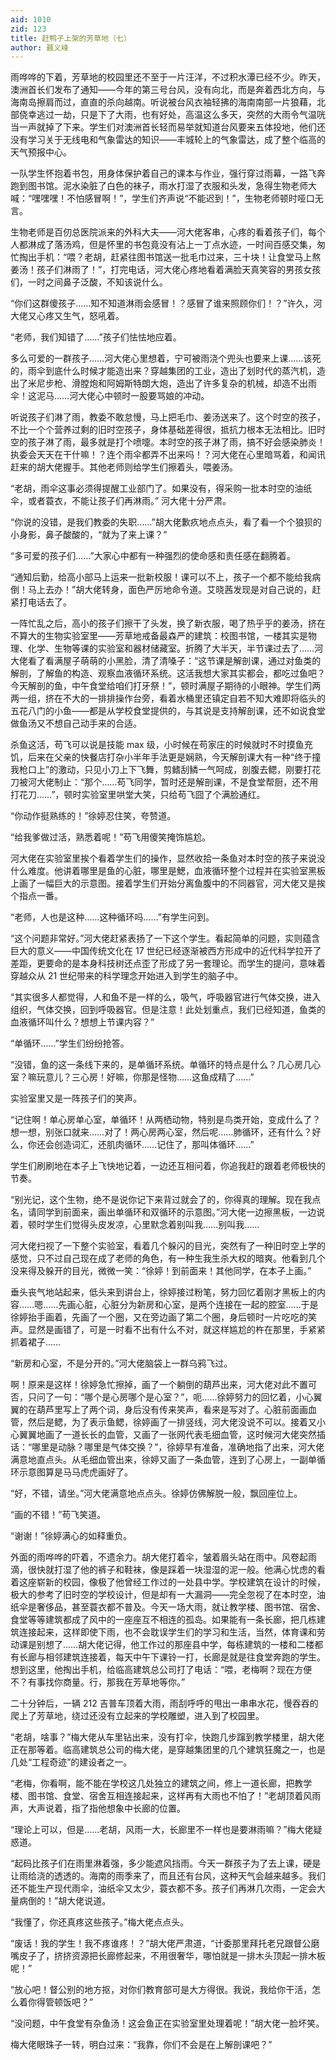 ```yaml
---
aid: 1010
zid: 123
title: 赶鸭子上架的芳草地（七）
author: 聂义峰
---
```


雨哗哗的下着，芳草地的校园里还不至于一片汪洋，不过积水潭已经不少。昨天，澳洲首长们发布了通知——今年的第三号台风，没有向北，而是奔着西北方向，与海南岛擦肩而过，直直的杀向越南。听说被台风衣袖轻拂的海南南部一片狼藉，北部侥幸逃过一劫，只是下了大雨，也有好处，高温这么多天，突然的大雨令气温咣当一声就掉了下来。学生们对澳洲首长轻而易举就知道台风要来五体投地，他们还没有学习关于无线电和气象雷达的知识——丰城轮上的气象雷达，成了整个临高的天气预报中心。

一队学生怀抱着书包，用身体保护着自己的课本与作业，强行穿过雨幕，一路飞奔跑到图书馆。泥水染脏了白色的袜子，雨水打湿了衣服和头发，急得生物老师大喊：“嘿嘿嘿！不怕感冒啊！”，学生们齐声说“不能迟到！”，生物老师顿时哑口无言。

生物老师是百仞总医院派来的外科大夫——河大佬客串，心疼的看着孩子们，每个人都淋成了落汤鸡，但是怀里的书包竟没有沾上一丁点水迹，一时间百感交集，匆忙掏出手机：“喂？老胡，赶紧往图书馆送一批毛巾过来，三十块！让食堂马上熬姜汤！孩子们淋雨了！”，打完电话，河大佬心疼地看着满脸天真笑容的男孩女孩们，一时之间鼻子泛酸，不知该说什么。

“你们这群傻孩子……知不知道淋雨会感冒！？感冒了谁来照顾你们！？”许久，河大佬又心疼又生气，怒吼着。

“老师，我们知错了……”孩子们怯怯地应着。

多么可爱的一群孩子……河大佬心里想着，宁可被雨浇个兜头也要来上课……该死的，雨伞到底什么时候才能造出来？穿越集团的工业，造出了划时代的蒸汽机，造出了米尼步枪、滑膛炮和阿姆斯特朗大炮，造出了许多复杂的机械，却造不出雨伞！这泥马……河大佬心中顿时一股要骂娘的冲动。

听说孩子们淋了雨，教委不敢怠慢，马上把毛巾、姜汤送来了。这个时空的孩子，不比一个个营养过剩的旧时空孩子，身体基础差得很，抵抗力根本无法相比。旧时空的孩子淋了雨，最多就是打个喷嚏。本时空的孩子淋了雨，搞不好会感染肺炎！执委会天天在干什嘛！？连个雨伞都弄不出来吗！？河大佬在心里暗骂着，和闻讯赶来的胡大佬握手。其他老师则给学生们擦着头，喂姜汤。

“老胡，雨伞这事必须得提醒工业部门了。如果没有，得采购一批本时空的油纸伞，或者蓑衣，不能让孩子们再淋雨。” 河大佬十分严肃。

“你说的没错，是我们教委的失职……”胡大佬歉疚地点点头，看了看一个个狼狈的小身影，鼻子酸酸的，“就为了来上课？”

“多可爱的孩子们……”大家心中都有一种强烈的使命感和责任感在翻腾着。

“通知后勤，给高小部马上运来一批新校服！课可以不上，孩子一个都不能给我病倒！马上去办！”胡大佬转身，面色严厉地命令道。艾晓茜发现是对自己说的，赶紧打电话去了。

一阵忙乱之后，高小的孩子们擦干了头发，换了新衣服，喝了热乎乎的姜汤，挤在不算大的生物实验室里——芳草地戒备最森严的建筑：校图书馆，一楼其实是物理、化学、生物等课的实验室和器材储藏室。折腾了大半天，半节课过去了……河大佬看了看满屋子萌萌的小黑脸，清了清嗓子：“这节课是解剖课，通过对鱼类的解剖，了解鱼的构造、观察血液循环系统。这活我想大家其实都会，都吃过鱼吧？今天解剖的鱼，中午食堂给咱们打牙祭！”，顿时满屋子期待的小眼神。学生们两两一组，挤在不大的一排排操作台旁，看着水桶里还镇定自若不知大难即将临头的五花八门的小鱼——都是从学校食堂提供的，与其说是支持解剖课，还不如说食堂做鱼汤又不想自己动手来的合适。

杀鱼这活，苟飞可以说是技能 max 级，小时候在苟家庄的时候就时不时摸鱼充饥，后来在父亲的快餐店打杂小半年手法更是娴熟，今天解剖课大有一种“终于撞我枪口上”的激动，只见小刀上下飞舞，剪鳍刮鳞一气呵成，剖腹去鳃，刚要打花刀被河大佬制止：“那个……苟飞同学，暂时还是解剖课，不是食堂帮厨，还不用打花刀……”，顿时实验室里哄堂大笑，只给苟飞囧了个满脸通红。

“你动作挺熟练的！”徐婷忍住笑，夸赞道。

“给我爹做过活，熟悉着呢！”苟飞用傻笑掩饰尴尬。

河大佬在实验室里挨个看着学生们的操作，显然收拾一条鱼对本时空的孩子来说没什么难度。他讲着哪里是鱼的心脏，哪里是鰓，血液循环整个过程并在实验室黑板上画了一幅巨大的示意图。接着学生们开始分离鱼腹中的不同器官，河大佬又是挨个指点一番。

“老师，人也是这种……这种循环吗……”有学生问到。

“这个问题非常好。”河大佬赶紧表扬了一下这个学生。看起简单的问题，实则蕴含巨大的意义——中国传统文化在 17 世纪已经逐渐被西方形成中的近代科学拉开了差距，更要命的是本身科技树还点歪了形成了另一套理论。而学生的提问，意味着穿越众从 21 世纪带来的科学理念开始进入到学生的脑子中。

“其实很多人都觉得，人和鱼不是一样的么，吸气，呼吸器官进行气体交换，进入组织，气体交换，回到呼吸器官。但是注意！此处划重点，我们已经知道，鱼类的血液循环叫什么？想想上节课内容？”

“单循环……”学生们纷纷抢答。

“没错，鱼的这一条线下来的，是单循环系统。单循环的特点是什么？几心房几心室？嘛玩意儿？三心房！好嘛，你那是怪物……这鱼成精了……”

实验室里又是一阵孩子们的笑声。

“记住啊！单心房单心室，单循环！从两栖动物，特别是鸟类开始，变成什么了？想一想，别张口就来……对了！两心房两心室，然后呢……肺循环，还有什么？好么，你还会创造词汇，还肌肉循环……记住了，那叫体循环……”

学生们刷刷地在本子上飞快地记着，一边还互相问着，你追我赶的跟着老师极快的节奏。

“别光记，这个生物，绝不是说你记下来背过就会了的，你得真的理解。现在我点名，请同学到前面来，画出单循环和双循环的示意图。”河大佬一边擦黑板，一边说着，顿时学生们觉得头皮发凉，心里默念着别叫我……别叫我……

河大佬扫视了一下整个实验室，看着几个躲闪的目光，突然有了一种旧时空上学的感觉，只不过自己现在成了老师的角色，有一种生我生杀大权的暗爽。他看到几个没来得及躲开的目光，微微一笑：“徐婷！到前面来！其他同学，在本子上画。”

垂头丧气地站起来，低头来到讲台上，徐婷接过粉笔，努力回忆着刚才黑板上的内容……嗯……先画心脏，心脏分为新房和心室，是两个连接在一起的腔室……于是徐婷抬手画着，先画了一个圈，又在旁边画了第二个圈，身后顿时一片吃吃的笑声。显然是画错了，可是一时看不出有什么不对，就这样尴尬的杵在那里，手紧紧抓着裙子……

“新房和心室，不是分开的。”河大佬脑袋上一群乌鸦飞过。

啊！原来是这样！徐婷急忙擦掉，画了一个躺倒的葫芦出来，河大佬对此不置可否，只问了一句：“哪个是心房哪个是心室？”，呃……徐婷努力的回忆着，小心翼翼的在葫芦里写上了两个词，身后没有传来笑声，看来是写对了。心脏前面画血管，然后是鳃，为了表示鱼鳃，徐婷画了一排竖线，河大佬没说不可以。接着又小心翼翼地画了一道长长的血管，又画了一张网代表毛细血管，这时候河大佬突然插话：“哪里是动脉？哪里是气体交换？”，徐婷早有准备，准确地指了出来，河大佬满意地直点头。从毛细血管出来，徐婷又画了一条血管，连到了心房上，一副单循环示意图算是马马虎虎画好了。

“好，不错，请坐。”河大佬满意地点点头。徐婷仿佛解脱一般，飘回座位上。

“画的不错！”苟飞笑道。

“谢谢！”徐婷满心的如释重负。

外面的雨哗哗的吓着，不遗余力。胡大佬打着伞，皱着眉头站在雨中。风卷起雨滴，很快就打湿了他的裤子和鞋袜，像是踩着一块湿湿的泥一般。他满心忧虑的看着这座崭新的校园，像极了他曾经工作过的一处县中学。学校建筑在设计的时候，极大的参考了旧时空的学校设计，但是却有一大漏洞——完全忽视了在本时空，油纸伞是奢侈品，甚至蓑衣都不普及。今天一场大雨，就让教学楼、图书馆、宿舍、食堂等等建筑都成了风中的一座座互不相连的孤岛。如果能有一条长廊，把几栋建筑连接起来，这样即使下雨，也不会耽误学生们的学习和生活，当然，体育课和劳动课是别想了……胡大佬记得，他工作过的那座县中学，每栋建筑的一楼和二楼都有长廊与相邻建筑连接着，每天中午下课铃一打，长廊是就是往食堂奔跑的学生。想到这里，他掏出手机，给临高建筑总公司打了电话：“喂，老梅啊？现在方便不？有事找你商量。行，那我在芳草地等你。”

二十分钟后，一辆 212 吉普车顶着大雨，雨刮呼呼的甩出一串串水花，慢吞吞的爬上了芳草地，绕过还没有立起来的学校雕塑，进入到了校园里。

“老胡，啥事？”梅大佬从车里钻出来，没有打伞，快跑几步蹿到教学楼里，胡大佬正在那等着。临高建筑总公司的梅大佬，是穿越集团里的几个建筑狂魔之一，也是几处“工程奇迹”的建设者之一。

“老梅，你看啊，能不能在学校这几处独立的建筑之间，修上一道长廊，把教学楼、图书馆、食堂、宿舍互相连接起来，这样再有大雨也不怕了！”老胡顶着风雨声，大声说着，指了指他想象中长廊的位置。

“理论上可以，但是……老胡，风雨一大，长廊里不一样也是要淋雨嘛？”梅大佬疑惑道。

“起码比孩子们在雨里淋着强，多少能遮风挡雨。今天一群孩子为了去上课，硬是让雨给浇的透透的。海南的雨季来了，而且还有台风，这种天气会越来越多。我们还不能生产现代雨伞，油纸伞又太少，蓑衣都不多。孩子们再淋几次雨，一定会大量病倒的！”胡大佬说道。

“我懂了，你还真疼这些孩子。”梅大佬点点头。

“废话！我的学生！我不疼谁疼！？”胡大佬严肃道，“计委那里拜托老兄跟督公磨嘴皮子了，挤挤资源把长廊修起来，不用很奢华，哪怕就是一排木头顶起一排木板呢！”

“放心吧！督公别的地方抠，对你们教育部可是大方得很。我说，我给你干活，怎么着你得管顿饭吧？”

“没问题，中午食堂有杂鱼汤！这会鱼正在实验室里处理着呢！”胡大佬一脸坏笑。

梅大佬眼珠子一转，明白过来：“我靠，你们不会是在上解剖课吧？”
